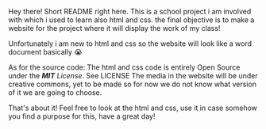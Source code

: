Hey there! Short README right here.
This is a school project i am involved with which i used to learn also html and css.
the final objective is to make a website for the project where it will display the work of my class!

Unfortunately i am new to html and css so the website will look like a word document basically 😭

As for the source code:
The html and css code is entirely Open Source under the ***MIT** License*. See LICENSE
The media in the website will be under creative commons, yet to be made so for now we do not know what version of it we are going to choose.

That's about it! Feel free to look at the html and css, use it in case somehow you find a purpose for this, have a great day!
